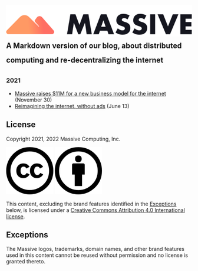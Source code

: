 # ![Massive](massive.png)<br><sub><sup>A Markdown version of our blog, about distributed computing and re-decentralizing the internet

### 2021

*  [Massive raises $11M for a new business model for the internet](massive-raises-11m) (November 30)
*  [Reimagining the internet, without ads](internet-without-ads) (June 13)

## License

Copyright 2021, 2022 Massive Computing, Inc.

![Creative Commons](cc.svg) ![Attribution](by.svg)

This content, excluding the brand features identified in the [Exceptions](#exceptions) below, is
licensed under a
[Creative Commons Attribution 4.0 International license](https://creativecommons.org/licenses/by/4.0/).

## Exceptions

The Massive logos, trademarks, domain names, and other brand features used in this content cannot be
reused without permission and no license is granted thereto.
